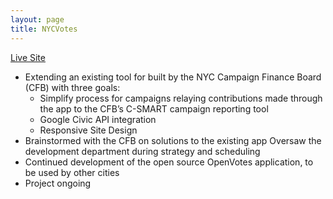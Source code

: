 ```yaml
---
layout: page
title: NYCVotes
---
```


<a href="https://www.nycvotes.org" title="NYCVotes" rel="external">Live Site</a>

* Extending an existing tool for built by the NYC Campaign Finance Board (CFB) with three goals:
	* Simplify process for campaigns relaying contributions made through the app to the CFB’s C-SMART campaign reporting tool
	* Google Civic API integration
	* Responsive Site Design
* Brainstormed with the CFB on solutions to the existing app Oversaw the development department during strategy and scheduling
* Continued development of the open source OpenVotes application, to be used by other cities
* Project ongoing